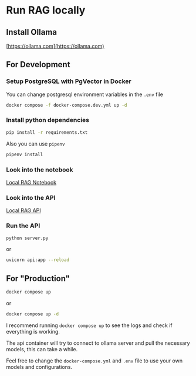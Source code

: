 # Run RAG locally

## Install Ollama

[https://ollama.com](https://ollama.com)

## For Development

### Setup PostgreSQL with PgVector in Docker

You can change postgresql environment variables in the `.env` file

```bash
docker compose -f docker-compose.dev.yml up -d
```

### Install python dependencies

```bash
pip install -r requirements.txt
```

Also you can use `pipenv`

```bash
pipenv install
```

### Look into the notebook

[Local RAG Notebook](notebook/local-rag.ipynb)

### Look into the API

[Local RAG API](api)

### Run the API

```bash
python server.py
```

or

```bash
uvicorn api:app --reload
```

## For "Production"

```bash
docker compose up
```

or

```bash
docker compose up -d
```

I recommend running `docker compose up` to see the logs and check if everything is working.

The api container will try to connect to ollama server and pull the necessary models, this can take a while.

Feel free to change the `docker-compose.yml` and `.env` file to use your own models and configurations.